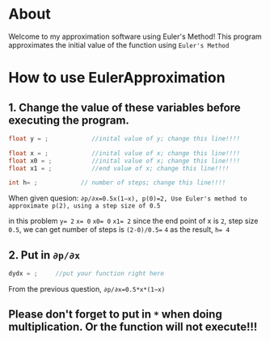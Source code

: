 # About
Welcome to my approximation software using Euler's Method! This program approximates the initial value of the function using ```Euler's Method```

# How to use EulerApproximation
## 1. Change the value of these variables before executing the program.
```cpp
float y = ;            //inital value of y; change this line!!!!

float x = ;            //inital value of x; change this line!!!!            
float x0 = ;           //inital value of x; change this line!!!!            
float x1 = ;           //end value of x; change this line!!!!               

int h= ;            // number of steps; change this line!!!!             
```
When given quesion: ```∂p/∂x=0.5x(1−x), p(0)=2, Use Euler's method to approximate p(2), using a step size of 0.5``` 

in this problem 
```y= 2``` 
```x= 0``` 
```x0= 0``` 
```x1= 2```
since the end point of x is ```2```, step size ```0.5```, we can get number of steps is ```(2-0)/0.5=``` ```4```
as the result, ```h= 4```

## 2. Put in ```∂p/∂x``` 
```cpp
dydx = ;     //put your function right here 
```
From the previous question, ```∂p/∂x=0.5*x*(1−x)```
## Please don't forget to put in ```*``` when doing multiplication. Or the function will not execute!!!
